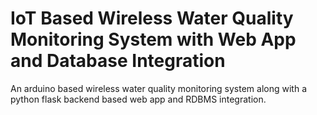 # IoT Based Wireless Water Quality Monitoring System with Web App and Database Integration
 An arduino based wireless water quality monitoring system along with a python flask backend based web app and RDBMS integration.
